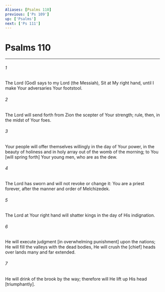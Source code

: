 ```yaml
---
Aliases: [Psalms 110]
previous: ['Ps 109']
up: ['Psalms']
next: ['Ps 111']
---
```

# Psalms 110

***














###### 1 






The Lord (God) says to my Lord (the Messiah), Sit at My right hand, until I make Your adversaries Your footstool. 













###### 2 






The Lord will send forth from Zion the scepter of Your strength; rule, then, in the midst of Your foes. 













###### 3 






Your people will offer themselves willingly in the day of Your power, in the beauty of holiness and in holy array out of the womb of the morning; to You [will spring forth] Your young men, who are as the dew. 













###### 4 






The Lord has sworn and will not revoke or change it: You are a priest forever, after the manner and order of Melchizedek. 













###### 5 






The Lord at Your right hand will shatter kings in the day of His indignation. 













###### 6 






He will execute judgment [in overwhelming punishment] upon the nations; He will fill the valleys with the dead bodies, He will crush the [chief] heads over lands many and far extended. 













###### 7 






He will drink of the brook by the way; therefore will He lift up His head [triumphantly].
